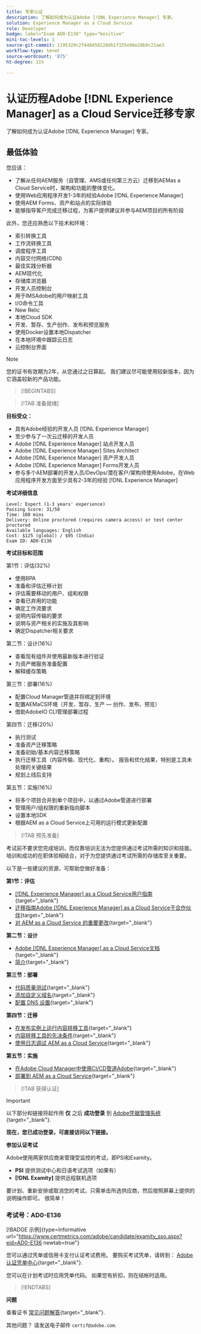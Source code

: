 ```yaml
---
title: 专家认证
description: 了解如何成为认证Adobe [!DNL Experience Manager] 专家。
solution: Experience Manager as a Cloud Service
role: Developer
badge: label="Exam AD0-E136" type="besitive"
mini-toc-levels: 1
source-git-commit: 1195329c2f448458228db1f155e98e28b9c21ae3
workflow-type: tm+mt
source-wordcount: '875'
ht-degree: 11%

---
```


# 认证历程Adobe [!DNL Experience Manager] as a Cloud Service迁移专家

了解如何成为认证Adobe [!DNL Experience Manager] 专家。

## 最低体验

您应该：

* 了解从任何AEM服务（自管理、AMS或任何第三方云）迁移到AEMas a Cloud Service时，架构和功能的整体变化。
* 使用Web应用程序开发1-3年的经验Adobe [!DNL Experience Manager]
* 使用AEM Forms、资产和站点的实际体验
* 能够指导客户完成迁移过程，为客户提供建议并参与AEM项目的所有阶段

此外，您还应熟悉以下技术和环境：

* 索引转换工具
* 工作流转换工具
* 调度程序工具
* 内容交付网络(CDN)
* 最佳实践分析器
* AEM现代化
* 存储库浏览器
* 开发人员控制台
* 用于IMSAdobe的用户映射工具
* I/O命令工具
* New Relic
* 本地Cloud SDK
* 开发、暂存、生产创作、发布和预览服务
* 使用Docker设置本地Dispatcher
* 在本地环境中跟踪云日志
* 云控制台界面

>[!NOTE]
>
>您的证书有效期为2年，从您通过之日算起。 我们建议尽可能使用较新版本，因为它涵盖较新的产品功能。

>[!BEGINTABS]

>[!TAB 准备就绪]

**目标受众：**

* 具有Adobe经验的开发人员 [!DNL Experience Manager]
* 至少参与了一次云迁移的开发人员
* Adobe [!DNL Experience Manager] 站点开发人员
* Adobe [!DNL Experience Manager] Sites Architect
* Adobe [!DNL Experience Manager] 资产开发人员
* Adobe [!DNL Experience Manager] Forms开发人员
* 参与多个AEM部署的开发人员/DevOps/潜在客户/架构师使用Adobe，在Web应用程序开发方面至少具有2-3年的经验 [!DNL Experience Manager]

**考试详细信息**

```
Level: Expert (1-3 years' experience)
Passing Score: 31/50
Time: 100 mins
Delivery: Online proctored (requires camera access) or test center proctored
Available languages: English
Cost: $125 (global) / $95 (India)
Exam ID: AD0-E136
```

**考试目标和范围**

第1节：评估(32%)

* 使用BPA
* 准备和评估迁移计划
* 评估需要移动的用户、组和权限
* 查看已弃用的功能
* 确定工作流要求
* 说明内容传输的要求
* 说明与资产相关的实施及其影响
* 确定Dispatcher相关要求

第二节：设计(16%)

* 查看现有组件并使用最新版本进行验证
* 为资产微服务准备配置
* 解释缓存策略

第三节：部署(16%)

* 配置Cloud Manager管道并将绑定到环境
* 配置AEMaCS环境（开发、暂存、生产 — 创作、发布、预览）
* 借助AdobeIO CLI管理部署过程

第四节：迁移(20%)

* 执行测试
* 准备资产迁移策略
* 准备初始/基本内容迁移策略
* 执行迁移工具（内容传输、现代化、重构）。 报告和优化结果，特别是工具未处理的关键结果
* 规划上线后支持

第五节：实施(16%)

* 将多个项目合并到单个项目中，以通过Adobe管道进行部署
* 管理用户/组权限的重新指向脚本
* 设置本地SDK
* 根据AEM as a Cloud Service上可用的运行模式更新配置

>[!TAB 预先准备]

考试前不要求您完成培训，而仅靠培训无法为您提供通过考试所需的知识和技能。 培训和成功的在职体验相结合，对于为您提供通过考试所需的存储库至关重要。

以下是一些建议的资源，可帮助您做好准备：

**第1节：评估**


* [[!DNL Experience Manager] as a Cloud Service用户指南](https://experienceleague.adobe.com/docs/experience-manager-cloud-service/content/home.html?lang=zh-Hans){target="_blank"}
* [迁移指南Adobe [!DNL Experience Manager] as a Cloud Service于合作伙伴](https://experienceleague.adobe.com/docs/experience-manager-cloud-service/content/migration-journey/getting-started-partners.html?lang=en){target="_blank"}
* [ 对 AEM as a Cloud Service 的重要更改](https://experienceleague.adobe.com/docs/experience-manager-cloud-service/content/release-notes/aem-cloud-changes.html?lang=zh-Hans){target="_blank"}

**第二节：设计**

* [Adobe [!DNL Experience Manager] as a Cloud Service文档](https://experienceleague.adobe.com/docs/experience-manager-cloud-service.html?lang=zh-Hans){target="_blank"}
* [简介](https://experienceleague.adobe.com/docs/experience-manager-cloud-service/content/implementing/content-delivery/caching.html){target="_blank"}

**第三节：部署**

* [代码质量测试](https://experienceleague.adobe.com/docs/experience-manager-cloud-service/content/implementing/using-cloud-manager/test-results/code-quality-testing.html?lang=zh-Hans){target="_blank"}
* [添加自定义域名](https://experienceleague.adobe.com/docs/experience-manager-cloud-service/content/implementing/using-cloud-manager/custom-domain-names/add-custom-domain-name.html?lang=en){target="_blank"}
* [配置 DNS 设置](https://experienceleague.adobe.com/docs/experience-manager-cloud-service/content/implementing/using-cloud-manager/custom-domain-names/configure-dns-settings.html?lang=en){target="_blank"}

**第四节：迁移**

* [在发布实例上运行内容转移工具](https://experienceleague.adobe.com/docs/experience-manager-cloud-service/content/migration-journey/cloud-migration/content-transfer-tool/running-content-transfer-tool-publish-instance.html?lang=en){target="_blank"}
* [内容转移工具的先决条件](https://experienceleague.adobe.com/docs/experience-manager-cloud-service/content/migration-journey/cloud-migration/content-transfer-tool/prerequisites-content-transfer-tool.html?lang=en){target="_blank"}
* [使用日志调试 AEM as a Cloud Service](https://experienceleague.adobe.com/docs/experience-manager-learn/cloud-service/debugging/debugging-aem-as-a-cloud-service/logs.html?lang=en){target="_blank"}

**第五节：实施**

* [在Adobe Cloud Manager中使用CI/CD管道Adobe](https://experienceleague.adobe.com/docs/experience-manager-learn/foundation/cloud-manager/use-the-cicd-pipeline-in-cloud-manager-for-aem.html?lang=en){target="_blank"}
* [部署到 AEM as a Cloud Service](https://experienceleague.adobe.com/docs/experience-manager-cloud-service/content/implementing/deploying/overview.html?lang=en){target="_blank"}

>[!TAB 获得认证]

>[!IMPORTANT]
>
>以下部分和链接将起作用 **仅**  之后 **成功登录** 到 [Adobe凭据管理系统](http://www.certmetrics.com/adobe){target="_blank"}.


**现在，您已成功登录，可直接访问以下链接。**

**参加认证考试**

Adobe使用两家供应商来管理受监控的考试，即PSI和Examity。

* **PSI** 提供测试中心和日语考试选项（如果有）
* **[!DNL Examity]** 提供远程联机选项

要计划、重新安排或取消您的考试，只需单击所选供应商，然后按照屏幕上提供的说明操作即可。 很简单！

### 考试号：AD0-E136

[!BADGE 示例]{type=Informative url="https://www.certmetrics.com/adobe/candidate/examity_sso.aspx?eid=AD0-E136 newtab=true"}

您可以通过凭单或信用卡支付认证考试费用。 要购买考试凭单，请转到： [Adobe认证凭单中心](https://market.xvoucher.com/adobe/global){target="_blank"}.

您可以在计划考试时应用凭单代码。 如果您有折扣，则在结帐时适用。

>[!ENDTABS]

**问题**

查看证书 [常见问题解答](https://experienceleague.adobe.com/docs/certification/certification/faq.html?lang=en){target="_blank"}.

其他问题？ 请发送电子邮件 `certif@adobe.com`.

